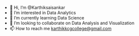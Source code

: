 - 👋 Hi, I’m @Karthiksaisankar
- 👀 I’m interested in Data Analytics 
- 🌱 I’m currently learning Data Science 
- 💞️ I’m looking to collaborate on Data Analysis and Visualization
- 📫 How to reach me karthikkcgcollege@gmail.com

<!---
Karthiksaisankar/Karthiksaisankar is a ✨ special ✨ repository because its `README.md` (this file) appears on your GitHub profile.
You can click the Preview link to take a look at your changes.
--->

